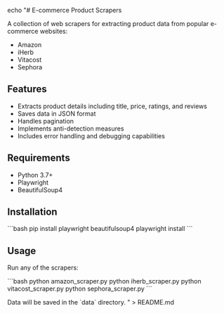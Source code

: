 echo "# E-commerce Product Scrapers

A collection of web scrapers for extracting product data from popular e-commerce websites:

- Amazon
- iHerb
- Vitacost
- Sephora

## Features

- Extracts product details including title, price, ratings, and reviews
- Saves data in JSON format
- Handles pagination
- Implements anti-detection measures
- Includes error handling and debugging capabilities

## Requirements

- Python 3.7+
- Playwright
- BeautifulSoup4

## Installation

\`\`\`bash
pip install playwright beautifulsoup4
playwright install
\`\`\`

## Usage

Run any of the scrapers:

\`\`\`bash
python amazon_scraper.py
python iherb_scraper.py
python vitacost_scraper.py
python sephora_scraper.py
\`\`\`

Data will be saved in the \`data\` directory.
" > README.md
